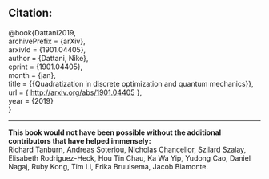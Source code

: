 ## Citation:
@book{Dattani2019,<br>
archivePrefix = {arXiv},<br>
arxivId = {1901.04405},<br>
author = {Dattani, Nike},<br>
eprint = {1901.04405},<br>
month = {jan},<br>
title = {{Quadratization in discrete optimization and quantum mechanics}},<br>
url = { http://arxiv.org/abs/1901.04405 },<br>
year = {2019}<br>
}

<hr>

<b>This book would not have been possible without the additional contributors that have helped immensely:</b><br>
Richard Tanburn, Andreas Soteriou, Nicholas Chancellor, Szilard Szalay, Elisabeth Rodriguez-Heck, Hou Tin Chau, Ka Wa Yip, Yudong Cao, Daniel Nagaj, Ruby Kong, Tim Li, Erika Bruulsema, Jacob Biamonte.
